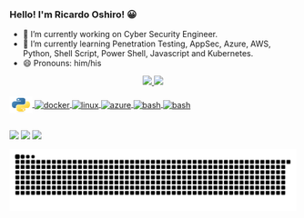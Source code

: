 ### Hello! I'm Ricardo Oshiro! 😀


- 🔭 I’m currently working on Cyber Security Engineer.
- 🌱 I’m currently learning Penetration Testing, AppSec, Azure, AWS, Python, Shell Script, Power Shell, Javascript and Kubernetes.
- 😄 Pronouns: him/his

<div align="center">
  <a href="https://github.com/iamoshiro">
  <img height="150em" src="https://github-readme-stats.vercel.app/api?username=iamoshiro&show_icons=true&theme=dark&include_all_commits=true&count_private=true"/>
  <img height="150em" src="https://github-readme-stats.vercel.app/api/top-langs/?username=iamoshiro&layout=compact&langs_count=7&theme=dark"/>
</div>

<div style="display: inline_block"><br>
  <img align="center" alt="python" height="30" width="40" src="https://raw.githubusercontent.com/devicons/devicon/master/icons/python/python-original.svg">
  <img align="center" alt="docker" height="30" width="40" src="https://cdn.jsdelivr.net/gh/devicons/devicon/icons/docker/docker-plain-wordmark.svg">
  <img align="center" alt="linux" height="30" width="40" src="https://cdn.jsdelivr.net/gh/devicons/devicon/icons/linux/linux-original.svg">
   <img align="center" alt="azure" height="30" width="40" src="https://cdn.jsdelivr.net/gh/devicons/devicon/icons/azure/azure-original-wordmark.svg">
   <img align="center" alt="bash" height="30" width="40" src="https://cdn.jsdelivr.net/gh/devicons/devicon/icons/amazonwebservices/amazonwebservices-original-wordmark.svg">
    <img align="center" alt="bash" height="30" width="40" src="https://cdn.jsdelivr.net/gh/devicons/devicon/icons/bash/bash-original.svg">
</div>

##

<div> 
  <a href="https://www.linkedin.com/in/iamoshiro" target="_blank"><img src="https://img.shields.io/badge/-LinkedIn-%230077B5?style=for-the-badge&logo=linkedin&logoColor=white" target="_blank"></a>
  <a href="https://twitter.com/iamoshiro" target="_blank"><img src="https://img.shields.io/badge/Twitter-1DA1F2?style=for-the-badge&logo=twitter&logoColor=white" target="_blank"></a> 
  <a href="https://medium.com/@iamoshiro" target="_blank"><img src="https://img.shields.io/badge/Medium-12100E?style=for-the-badge&logo=medium&logoColor=whitee" target="_blank"></a> 
 
  ![Snake animation](https://github.com/iamoshiro/iamoshiro/blob/output/github-contribution-grid-snake.svg)
 
</div>
